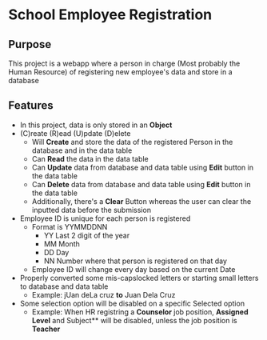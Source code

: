 # School Employee Registration
## Purpose
This project is a webapp where a person in charge (Most probably the Human Resource) of registering new employee's data and store in a database
## Features
- In this project, data is only stored in an **Object**
- (C)reate (R)ead (U)pdate (D)elete
  - Will **Create** and store the data of the registered Person in the database and in the data table
  - Can **Read** the data in the data table
  - Can **Update** data from database and data table using **Edit** button in the data table
  - Can **Delete** data from database and data table using **Edit** button in the data table
  - Additionally, there's a **Clear** Button whereas the user can clear the inputted data before the submission
- Employee ID is unique for each person is registered 
  - Format is YYMMDDNN
    - YY Last 2 digit of the year
    - MM Month
    - DD Day
    - NN Number where that person is registered on that day
  - Employee ID will change every day based on the current Date
- Properly converted some mis-capslocked letters or starting small letters to database and data table
  - Example: jUan deLa cruz **to** Juan Dela Cruz
- Some selection option will be disabled on a specific Selected option
  - Example: When HR registring a **Counselor** job position, **Assigned Level** and Subject** will be disabled, unless the job position is **Teacher**
